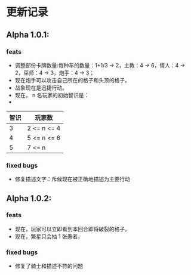 # 更新记录
## Alpha 1.0.1:
### feats
- 调整部份卡牌数量:每种车的数量：1+1/3 -> 2，主教：4 -> 6，情人：4 -> 2，巫师：4 -> 3，炮手：4 -> 3；
- 现在炮手可以攻击自己所在的格子和头顶的格子。
- 战象现在是迅捷行动。
- 现在， n 名玩家的初始智识是：
- 
| 智识 | 玩家数      |
| ---- | ----------- |
| 3    | 2 <= n <= 4 |
| 4    | 5 <= n <= 6 |
| 5    | 7 <= n      |

### fixed bugs
- 修复描述文字：斥候现在被正确地描述为主要行动

## Alpha 1.0.2:
### feats
- 现在，玩家可以立即看到本回合即将破裂的格子。
- 现在，繁星只会抽 1 张愚者。

### fixed bugs
- 修复了骑士和描述不符的问题
